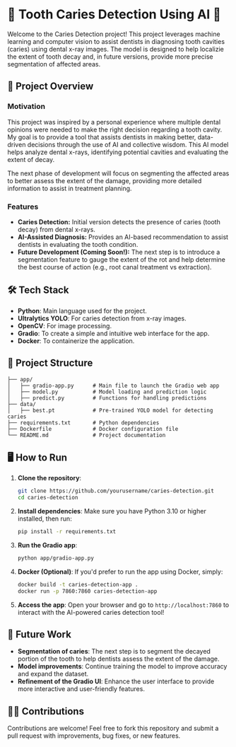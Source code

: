 # 🦷 Tooth Caries Detection Using AI 🦷

Welcome to the Caries Detection project! This project leverages machine learning and computer vision to assist dentists in diagnosing tooth cavities (caries) using dental x-ray images. The model is designed to help localizie the extent of tooth decay and, in future versions, provide more precise segmentation of affected areas.

## 🚀 Project Overview

### Motivation
This project was inspired by a personal experience where multiple dental opinions were needed to make the right decision regarding a tooth cavity. My goal is to provide a tool that assists dentists in making better, data-driven decisions through the use of AI and collective wisdom. This AI model helps analyze dental x-rays, identifying potential cavities and evaluating the extent of decay.

The next phase of development will focus on segmenting the affected areas to better assess the extent of the damage, providing more detailed information to assist in treatment planning.

### Features
- **Caries Detection:** Initial version detects the presence of caries (tooth decay) from dental x-rays.
- **AI-Assisted Diagnosis:** Provides an AI-based recommendation to assist dentists in evaluating the tooth condition.
- **Future Development (Coming Soon!):** The next step is to introduce a segmentation feature to gauge the extent of the rot and help determine the best course of action (e.g., root canal treatment vs extraction).

## 🛠 Tech Stack
- **Python**: Main language used for the project.
- **Ultralytics YOLO**: For caries detection from x-ray images.
- **OpenCV**: For image processing.
- **Gradio**: To create a simple and intuitive web interface for the app.
- **Docker**: To containerize the application.

## 📂 Project Structure
```
├── app/
│   ├── gradio-app.py      # Main file to launch the Gradio web app
│   ├── model.py           # Model loading and prediction logic
│   ├── predict.py         # Functions for handling predictions
├── data/
│   ├── best.pt            # Pre-trained YOLO model for detecting caries
├── requirements.txt       # Python dependencies
├── Dockerfile             # Docker configuration file
└── README.md              # Project documentation
```

## 🖥 How to Run

1. **Clone the repository**:
   ```bash
   git clone https://github.com/yourusername/caries-detection.git
   cd caries-detection
   ```

2. **Install dependencies**:
   Make sure you have Python 3.10 or higher installed, then run:
   ```bash
   pip install -r requirements.txt
   ```

3. **Run the Gradio app**:
   ```bash
   python app/gradio-app.py
   ```

4. **Docker (Optional)**:
   If you'd prefer to run the app using Docker, simply:
   ```bash
   docker build -t caries-detection-app .
   docker run -p 7860:7860 caries-detection-app
   ```

5. **Access the app**:
   Open your browser and go to `http://localhost:7860` to interact with the AI-powered caries detection tool!

## 📝 Future Work
- **Segmentation of caries**: The next step is to segment the decayed portion of the tooth to help dentists assess the extent of the damage.
- **Model improvements**: Continue training the model to improve accuracy and expand the dataset.
- **Refinement of the Gradio UI**: Enhance the user interface to provide more interactive and user-friendly features.

## 👩‍💻 Contributions
Contributions are welcome! Feel free to fork this repository and submit a pull request with improvements, bug fixes, or new features.


